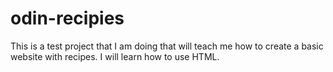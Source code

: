 # odin-recipies
This is a test project that I am doing that will teach me how to create a basic website with recipes. I will learn how to use HTML. 
